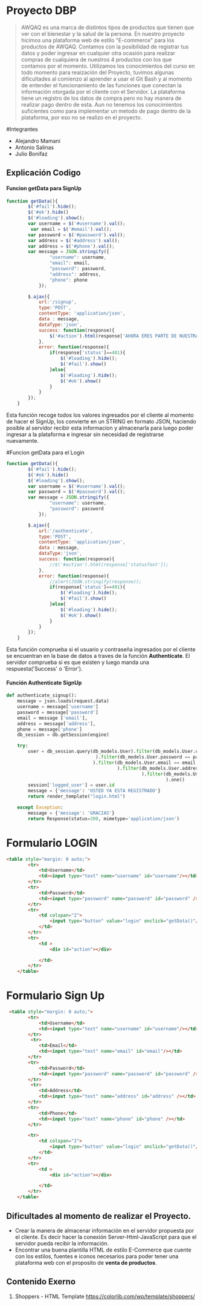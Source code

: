 # Proyecto DBP
> AWQAQ es una marca de distintos tipos de productos que tienen que ver con el bienestar y la salud de la persona. 
En nuestro proyecto hicimos una plataforma web de estilo "E-commerce" para los productos de AWQAQ. 
Contamos con la posibilidad de registrar tus datos y poder ingresar en cualquier otra ocasión para realizar compras de cualquiera de nuestros 4 productos con los que contamos por el momento.
 Utilizamos los conocimientos del curso en todo momento para reaización del Proyecto, tuvimos algunas dificultades al comienzo al aprender a usar el Git Bash y al momento de entender el funcionamiento de las funciones que conectan la información otorgada por el cliente con el Servidor. La plataforma tiene un registro de los datos de compra pero no hay manera de realizar pago dentro de esta. Aun no tenemos los conocimientos suficientes como para implementar un metodo de pago dentro de la plataforma, por eso no se realizo en el proyecto.
 
 
 


#Integrantes
* Alejandro Mamani
* Antonio Salinas
* Julio Bonifaz

 
## Explicación Codigo

#### Funcion getData para SignUp
``` javascript
function getData(){
        $('#fail').hide();
        $('#ok').hide()
        $('#loading').show();
        var username = $('#username').val();
         var email = $('#email').val();
        var password = $('#password').val();
        var address = $('#address').val();
        var address = $('#phone').val();
        var message = JSON.stringify({
                "username": username,
                "email": email,
                "password": password,
                "address": address,
                "phone": phone
            });

        $.ajax({
            url:'/signup',
            type:'POST',
            contentType: 'application/json',
            data : message,
            dataType:'json',
            success: function(response){
                $('#action').html(response['AHORA ERES PARTE DE NUESTRA COMUNIDAD']);
            },
            error: function(response){
                if(response['status']==401){
                    $('#loading').hide();
                    $('#fail').show()
                }else{
                    $('#loading').hide();
                    $('#ok').show()
                }
            }
        });
    }
```

Esta función recoge todos los valores ingresados por el cliente al momento de hacer el SignUp, los convierte en un STRING en formato JSON, haciendo posible al servidor recibir esta informacion y almacenarla para luego poder ingresar a la plataforma e ingresar sin necesidad de registrarse nuevamente.


#Funcion getData para el Login

``` javascript
function getData(){
        $('#fail').hide();
        $('#ok').hide()
        $('#loading').show();
        var username = $('#username').val();
        var password = $('#password').val();
        var message = JSON.stringify({
                "username": username,
                "password": password
            });

        $.ajax({
            url:'/authenticate',
            type:'POST',
            contentType: 'application/json',
            data : message,
            dataType:'json',
            success: function(response){
                //$('#action').html(response['statusText']);
            },
            error: function(response){
                //alert(JSON.stringify(response));
                if(response['status']==401){
                    $('#loading').hide();
                    $('#fail').show()
                }else{
                    $('#loading').hide();
                    $('#ok').show()
                }
            }
        });
    }
```

Esta función comprueba si el usuario y contraseña ingresados por el cliente se encuentran en la base de datos a traves de la función **Authenticate**. El servidor comprueba si es que existen y luego manda una respuesta('Success' o 'Error').


#### Función Authenticate SignUp
``` python
def authenticate_signup():
    message = json.loads(request.data)
    username = message['username']
    password = message['password']
    email = message ['email'],
    address = message['address'],
    phone = message['phone']
    db_session = db.getSession(engine)

    try:
        user = db_session.query(db_models.User).filter(db_models.User.username == username
                                 ).filter(db_models.User.password == password
                                ).filter(db_models.User.email == email
                                         ).filter(db_models.User.address == address
                                                  ).filter(db_models.User.phone == phone
                                                           ).one()
        session['logged_user'] = user.id
        message = {'message': 'USTED YA ESTA REGISTRADO'}
        return render_template("login.html")

    except Exception:
        message = {'message': 'GRACIAS'}
        return Response(status=200, mimetype='application/json')
```
# Formulario LOGIN 
``` html
<table style="margin: 0 auto;">
        <tr>
            <td>Username</td>
            <td><input type="text" name="username" id="username"/></td>
        </tr>
        <tr>
            <td>Password</td>
            <td><input type="password" name="password" id="password" /></td>
        </tr>
        <tr>
            <td colspan="2">
                <input type="button" value="login" onclick="getData()"/>
            </td>
        </tr>
        <tr>
            <td >
                <div id="action"></div>

            </td>
        </tr>
    </table>
```

# Formulario Sign Up
``` html
 <table style="margin: 0 auto;">
        <tr>
            <td>Username</td>
            <td><input type="text" name="username" id="username"/></td>
        </tr>
         <tr>
            <td>Email</td>
            <td><input type="text" name="email" id="email"/></td>
        </tr>
        <tr>
            <td>Password</td>
            <td><input type="password" name="password" id="password" /></td>
        </tr>
         <tr>
            <td>Address</td>
            <td><input type="text" name="address" id="address" /></td>
        </tr>
        <tr>
            <td>Phone</td>
            <td><input type="text" name="phone" id="phone" /></td>
        </tr>

        <tr>
            <td colspan="2">
                <input type="button" value="login" onclick="getData()"/>
            </td>
        </tr>
        <tr>
            <td >
                <div id="action"></div>

            </td>
        </tr>
    </table>
  ```

## Dificultades al momento de realizar el Proyecto.
* Crear la manera de almacenar información en el servidor propuesta por el cliente. Es decir hacer la conexión Server-Html-JavaScript para que el servidor pueda recibir la información.
* Encontrar una buena plantilla HTML de estilo E-Commerce que cuente con los estilos, fuentes e iconos necesarios para poder tener una plataforma web con el proposito de **venta de productos**.

## Contenido Exerno
1.  Shoppers - HTML Template 
https://colorlib.com/wp/template/shoppers/
